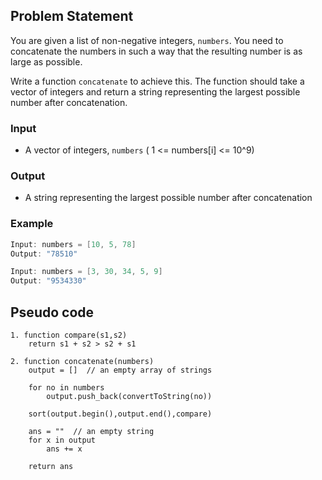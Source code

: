 ## Problem Statement
You are given a list of non-negative integers, `numbers`. You need to concatenate the numbers in such a way that the resulting number is as large as possible.

Write a function `concatenate` to achieve this. The function should take a vector of integers and return a string representing the largest possible number after concatenation.

### Input
- A vector of integers, `numbers` ( 1 <= numbers[i] <= 10^9)

### Output
- A string representing the largest possible number after concatenation

### Example
```cpp
Input: numbers = [10, 5, 78]
Output: "78510"

Input: numbers = [3, 30, 34, 5, 9]
Output: "9534330"
```

## Pseudo code
```
1. function compare(s1,s2)
    return s1 + s2 > s2 + s1

2. function concatenate(numbers)
    output = []  // an empty array of strings
    
    for no in numbers
        output.push_back(convertToString(no))
    
    sort(output.begin(),output.end(),compare)
    
    ans = ""  // an empty string
    for x in output
        ans += x
    
    return ans
```